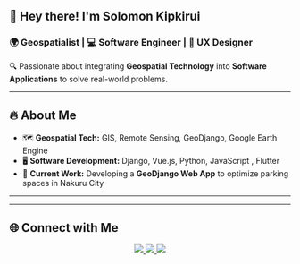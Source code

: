 ## 🚀 Hey there! I'm **Solomon Kipkirui**

### 🌍 Geospatialist | 💻 Software Engineer | 🎨 UX Designer
🔍 Passionate about integrating **Geospatial Technology** into **Software Applications** to solve real-world problems.   

---

## 🔥 About Me  
- 🗺️ **Geospatial Tech:** GIS, Remote Sensing, GeoDjango, Google Earth Engine  
- 🖥️ **Software Development:** Django, Vue.js, Python, JavaScript , Flutter
- 🚀 **Current Work:** Developing a **GeoDjango Web App** to optimize parking spaces in Nakuru City  

---

---

## 🌐 Connect with Me  
<p align="center">
  <a href="inkedin.com/in/solomonkipkirui/">
    <img src="https://img.shields.io/badge/LinkedIn-Solomon_Kipkirui-blue?style=for-the-badge&logo=linkedin"/>
  </a>
  <a href="https://x.com/Rangosolo79">
    <img src="https://img.shields.io/badge/Twitter-%40Rangosolo-blue?style=for-the-badge&logo=twitter"/>
  </a>
  <a href="mailto:kipkirui.solomon44@gmail.com">
    <img src="https://img.shields.io/badge/Email-kipkirui.solomon44%40gmail.com-red?style=for-the-badge&logo=gmail"/>
  </a>
</p>
